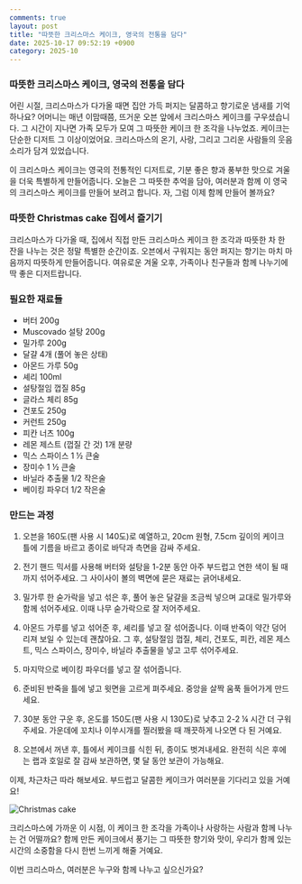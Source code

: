 ```yaml
---
comments: true
layout: post
title: "따뜻한 크리스마스 케이크, 영국의 전통을 담다"
date: 2025-10-17 09:52:19 +0900
category: 2025-10
---
```


### 따뜻한 크리스마스 케이크, 영국의 전통을 담다

어린 시절, 크리스마스가 다가올 때면 집안 가득 퍼지는 달콤하고 향기로운 냄새를 기억하나요? 어머니는 매년 이맘때쯤, 뜨거운 오븐 앞에서 크리스마스 케이크를 구우셨습니다. 그 시간이 지나면 가족 모두가 모여 그 따뜻한 케이크 한 조각을 나누었죠. 케이크는 단순한 디저트 그 이상이었어요. 크리스마스의 온기, 사랑, 그리고 그리운 사람들의 웃음소리가 담겨 있었습니다.

이 크리스마스 케이크는 영국의 전통적인 디저트로, 기분 좋은 향과 풍부한 맛으로 겨울을 더욱 특별하게 만들어줍니다. 오늘은 그 따뜻한 추억을 담아, 여러분과 함께 이 영국의 크리스마스 케이크를 만들어 보려고 합니다. 자, 그럼 이제 함께 만들어 볼까요?

### 따뜻한 Christmas cake 집에서 즐기기

크리스마스가 다가올 때, 집에서 직접 만든 크리스마스 케이크 한 조각과 따뜻한 차 한 잔을 나누는 것은 정말 특별한 순간이죠. 오븐에서 구워지는 동안 퍼지는 향기는 마치 마음까지 따뜻하게 만들어줍니다. 여유로운 겨울 오후, 가족이나 친구들과 함께 나누기에 딱 좋은 디저트랍니다.

### 필요한 재료들

- 버터 200g  
- Muscovado 설탕 200g  
- 밀가루 200g  
- 달걀 4개 (풀어 놓은 상태)  
- 아몬드 가루 50g  
- 셰리 100ml  
- 설탕절임 껍질 85g  
- 글라스 체리 85g  
- 건포도 250g  
- 커런트 250g  
- 피칸 너츠 100g  
- 레몬 제스트 (껍질 간 것) 1개 분량  
- 믹스 스파이스 1 ½ 큰술  
- 장미수 1 ½ 큰술  
- 바닐라 추출물 1/2 작은술  
- 베이킹 파우더 1/2 작은술  

### 만드는 과정

1. 오븐을 160도(팬 사용 시 140도)로 예열하고, 20cm 원형, 7.5cm 깊이의 케이크 틀에 기름을 바르고 종이로 바닥과 측면을 감싸 주세요. 

2. 전기 핸드 믹서를 사용해 버터와 설탕을 1-2분 동안 아주 부드럽고 연한 색이 될 때까지 섞어주세요. 그 사이사이 볼의 벽면에 묻은 재료는 긁어내세요. 

3. 밀가루 한 숟가락을 넣고 섞은 후, 풀어 놓은 달걀을 조금씩 넣으며 교대로 밀가루와 함께 섞어주세요. 이때 나무 숟가락으로 잘 저어주세요. 

4. 아몬드 가루를 넣고 섞어준 후, 셰리를 넣고 잘 섞어줍니다. 이때 반죽이 약간 덩어리져 보일 수 있는데 괜찮아요. 그 후, 설탕절임 껍질, 체리, 건포도, 피칸, 레몬 제스트, 믹스 스파이스, 장미수, 바닐라 추출물을 넣고 고루 섞어주세요.

5. 마지막으로 베이킹 파우더를 넣고 잘 섞어줍니다.

6. 준비된 반죽을 틀에 넣고 윗면을 고르게 펴주세요. 중앙을 살짝 움푹 들어가게 만드세요. 

7. 30분 동안 구운 후, 온도를 150도(팬 사용 시 130도)로 낮추고 2-2 ¼ 시간 더 구워주세요. 가운데에 꼬치나 이쑤시개를 찔러봤을 때 깨끗하게 나오면 다 된 거예요.

8. 오븐에서 꺼낸 후, 틀에서 케이크를 식힌 뒤, 종이도 벗겨내세요. 완전히 식은 후에는 랩과 호일로 잘 감싸 보관하면, 몇 달 동안 보관이 가능해요. 

이제, 차근차근 따라 해보세요. 부드럽고 달콤한 케이크가 여러분을 기다리고 있을 거예요!  

![Christmas cake](https://www.themealdb.com/images/media/meals/ldnrm91576791881.jpg)

크리스마스에 가까운 이 시점, 이 케이크 한 조각을 가족이나 사랑하는 사람과 함께 나누는 건 어떨까요? 함께 만든 케이크에서 풍기는 그 따뜻한 향기와 맛이, 우리가 함께 있는 시간의 소중함을 다시 한번 느끼게 해줄 거예요.

이번 크리스마스, 여러분은 누구와 함께 나누고 싶으신가요?